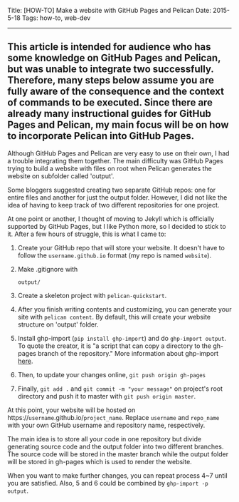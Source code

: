 ﻿Title: [HOW-TO] Make a website with GitHub Pages and Pelican
Date: 2015-5-18 
Tags: how-to, web-dev

---
This article is intended for audience who has some knowledge on GitHub Pages and
Pelican, but was unable to integrate two successfully. Therefore, many steps
below assume you are fully aware of the consequence and the context of commands
to be executed. Since there are already many instructional guides for GitHub
Pages and Pelican, my main focus will be on how to incorporate Pelican into
GitHub Pages.
---

Although GitHub Pages and Pelican are very easy to use on their own, I had a
trouble integrating them together. The main difficulty was GitHub Pages trying
to build a website with files on root when Pelican generates the website on
subfolder called 'output'. 

Some bloggers suggested creating two separate GitHub repos: one for entire files
and another for just the output folder. However, I did not like the idea of
having to keep track of two different repositories for one project. 

At one point or another, I thought of moving to Jekyll which is officially
supported by GitHub Pages, but I like Python more, so I decided to stick to it.
After a few hours of struggle, this is what I came to:


1. Create your GitHub repo that will store your website. It doesn't have to
follow the `username.github.io` format (my repo is named `website`).

2. Make .gitignore with

    ```
    output/
    ```

3. Create a skeleton project with `pelican-quickstart`.

4. After you finish writing contents and customizing, you can generate
your site with `pelican content`. By default, this will create your website
structure on 'output' folder.

5. Install ghp-import (`pip install ghp-import`) and do `ghp-import output`. To quote the creator, it is "a
script that can copy a directory to the gh-pages branch of the repository." More information about
ghp-import [here](https://github.com/davisp/ghp-import). 

6. Then, to update your changes online, `git push origin gh-pages` 

7. Finally, `git add .` and `git commit -m "your message"` on project's root
directory and push it to master with `git push origin master`. 


At this point, your website will be hosted on
https://`username`.github.io/`project_name`. Replace `username` and
`repo_name` with your own GitHub username and repository name, respectively. 

The main idea is to store all your code in one repository but divide generating
source code and the output folder into two different branches. The source code
will be stored in the master branch while the output folder will be stored in
gh-pages which is used to render the website.

When you want to make further changes, you can repeat process 4~7 until you are
satisfied.  Also, 5 and 6 could be combined by `ghp-import -p output`. 

